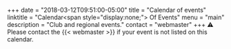 +++
date = "2018-03-12T09:51:00-05:00"
title = "Calendar of events"
linktitle = "Calendar<span style=\"display:none;\"> Of Events</span>"
menu = "main"
description = "Club and regional events."
contact = "webmaster"
+++
:warning: Please contact the {{< webmaster >}}
if your event is not listed on this calendar.

